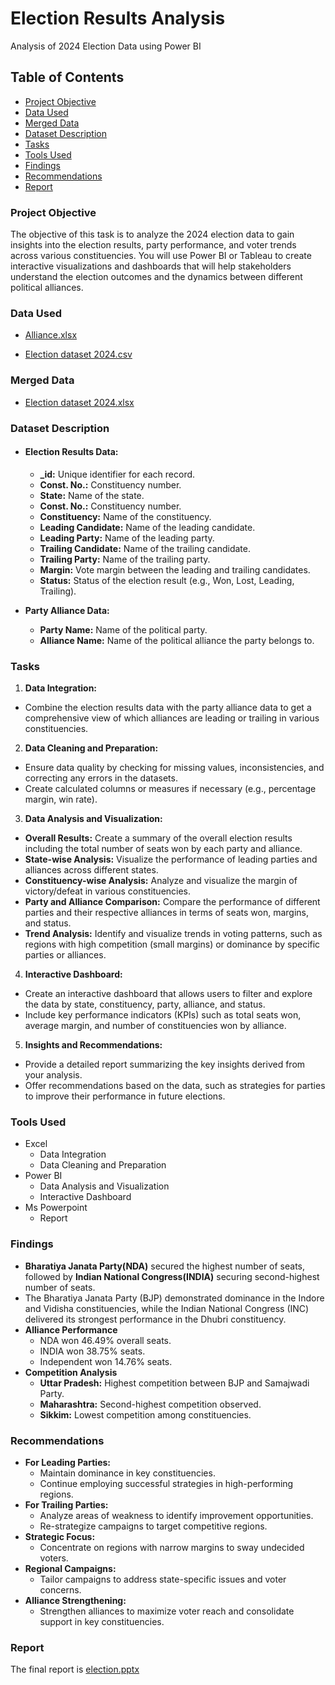 # Election Results Analysis

Analysis of 2024 Election Data using Power BI

## Table of Contents

- [Project Objective](#project-objective)
- [Data Used](#data-used)
- [Merged Data](#merged-data)
- [Dataset Description](#dataset-description)
- [Tasks](#tasks)
- [Tools Used](#tools-used)
- [Findings](#findings)
- [Recommendations](#recommendations)
- [Report](#report)

### Project Objective

The objective of this task is to analyze the 2024 election data to gain insights into the election results,
party performance, and voter trends across various constituencies. You will use Power BI or Tableau to
create interactive visualizations and dashboards that will help stakeholders understand the election
outcomes and the dynamics between different political alliances.

### Data Used

- [Alliance.xlsx](https://github.com/user-attachments/files/16886154/Alliance.xlsx)

- [Election dataset 2024.csv](https://github.com/user-attachments/files/16886183/Election.dataset.2024.csv)

### Merged Data 

- [Election dataset 2024.xlsx](https://github.com/user-attachments/files/16887156/Election.dataset.2024.xlsx)

### Dataset Description

- #### Election Results Data:
  
  - **_id:** Unique identifier for each record.
  - **Const. No.:** Constituency number.
  - **State:** Name of the state.
  - **Const. No.:** Constituency number.
  - **Constituency:** Name of the constituency.
  - **Leading Candidate:** Name of the leading candidate.
  - **Leading Party:** Name of the leading party.
  - **Trailing Candidate:** Name of the trailing candidate.
  - **Trailing Party:** Name of the trailing party.
  - **Margin:** Vote margin between the leading and trailing candidates.
  - **Status:** Status of the election result (e.g., Won, Lost, Leading, Trailing).
    
- **Party Alliance Data:**
  
  - **Party Name:** Name of the political party.
  - **Alliance Name:** Name of the political alliance the party belongs to.  

### Tasks

1. **Data Integration:**
- Combine the election results data with the party alliance data to get a comprehensive view of which alliances are leading or trailing in various constituencies.
2. **Data Cleaning and Preparation:**
- Ensure data quality by checking for missing values, inconsistencies, and correcting any errors in the datasets.
- Create calculated columns or measures if necessary (e.g., percentage margin, win rate).
3. **Data Analysis and Visualization:**
- **Overall Results:** Create a summary of the overall election results including the total number of seats won by each party and alliance.
- **State-wise Analysis:** Visualize the performance of leading parties and alliances across different states.
- **Constituency-wise Analysis:** Analyze and visualize the margin of victory/defeat in various constituencies.
- **Party and Alliance Comparison:** Compare the performance of different parties and their respective alliances in terms of seats won, margins, and status.
- **Trend Analysis:** Identify and visualize trends in voting patterns, such as regions with high competition
(small margins) or dominance by specific parties or alliances.
4. **Interactive Dashboard:**
- Create an interactive dashboard that allows users to filter and explore the data by state, constituency, party, alliance, and status.
- Include key performance indicators (KPIs) such as total seats won, average margin, and number of constituencies won by alliance.
5. **Insights and Recommendations:**
- Provide a detailed report summarizing the key insights derived from your analysis.
- Offer recommendations based on the data, such as strategies for parties to improve their performance in future elections.

### Tools Used 

- Excel
   - Data Integration
   - Data Cleaning and Preparation
- Power BI
   - Data Analysis and Visualization
   - Interactive Dashboard
- Ms Powerpoint
   - Report
 
### Findings

- **Bharatiya Janata Party(NDA)** secured the highest number of seats, followed by **Indian National Congress(INDIA)** securing second-highest number of seats.
- The Bharatiya Janata Party (BJP) demonstrated dominance in the Indore and Vidisha constituencies, while the Indian National Congress (INC) delivered its strongest performance in the Dhubri constituency.
- **Alliance Performance**
  - NDA won 46.49% overall seats.
  - INDIA won 38.75% seats.
  - Independent won 14.76% seats.
- **Competition Analysis**
   - **Uttar Pradesh:** Highest competition between BJP and Samajwadi Party.
   - **Maharashtra:** Second-highest competition observed.
   - **Sikkim:** Lowest competition among constituencies.

### Recommendations

- **For Leading Parties:**
  - Maintain dominance in key constituencies.
  - Continue employing successful strategies in high-performing regions.
- **For Trailing Parties:**
   - Analyze areas of weakness to identify improvement opportunities.
   - Re-strategize campaigns to target competitive regions.
- **Strategic Focus:**
   - Concentrate on regions with narrow margins to sway undecided voters.
- **Regional Campaigns:**
   - Tailor campaigns to address state-specific issues and voter concerns.
- **Alliance Strengthening:**
   - Strengthen alliances to maximize voter reach and consolidate support in key constituencies.

### Report 

The final report is [election.pptx](https://github.com/user-attachments/files/16887417/election.pptx)
